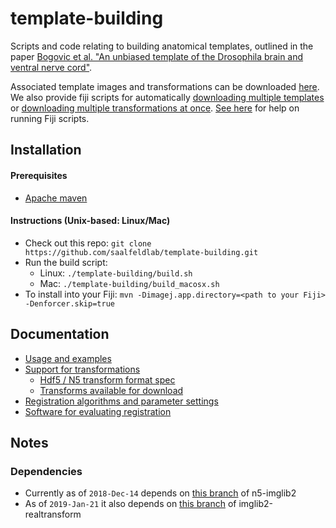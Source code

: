 # template-building
Scripts and code relating to building anatomical templates, outlined in the paper [Bogovic et al. "An unbiased template of the Drosophila brain and ventral nerve cord"](https://www.biorxiv.org/content/early/2018/07/25/376384).

Associated template images and transformations can be downloaded [here](https://www.janelia.org/open-science/jrc-2018-brain-templates).  We also provide fiji scripts for automatically [downloading multiple templates](https://raw.githubusercontent.com/saalfeldlab/template-building/master/fiji/download_templates.py) or [downloading multiple transformations at once](https://raw.githubusercontent.com/saalfeldlab/template-building/master/fiji/download_bridges.py).  [See here](https://imagej.net/Scripting#Using_the_script_editor) for help on running Fiji scripts.

## Installation
#### Prerequisites
* [Apache maven](https://maven.apache.org/index.html)
#### Instructions (Unix-based: Linux/Mac)
* Check out this repo: `git clone https://github.com/saalfeldlab/template-building.git`
* Run the build script: 
  * Linux: `./template-building/build.sh`
  * Mac: `./template-building/build_macosx.sh`
* To install into your Fiji: `mvn -Dimagej.app.directory=<path to your Fiji> -Denforcer.skip=true`

## Documentation

* [Usage and examples](https://github.com/saalfeldlab/template-building/wiki/Usage-examples)
* [Support for transformations](https://github.com/saalfeldlab/template-building/wiki/Transformations)
  * [Hdf5 / N5 transform format spec](https://github.com/saalfeldlab/template-building/wiki/Hdf5-Deformation-fields)
  * [Transforms available for download](https://github.com/saalfeldlab/template-building/wiki/Deformation-field-versions)
* [Registration algorithms and parameter settings](https://github.com/saalfeldlab/template-building/wiki/Registration-algorithms-and-parameter-settings)
* [Software for evaluating registration](https://github.com/saalfeldlab/template-building/wiki/Evaluation-Documentation)

## Notes
### Dependencies
* Currently as of `2018-Dec-14` depends on [this branch](https://github.com/saalfeldlab/n5-imglib2/pull/6/commits/3c915776891c6175cd1af959c5c02bb5b6c4901c) of n5-imglib2
* As of `2019-Jan-21` it also depends on [this branch](https://github.com/bogovicj/imglib2-realtransform/tree/explicitInv) of imglib2-realtransform
